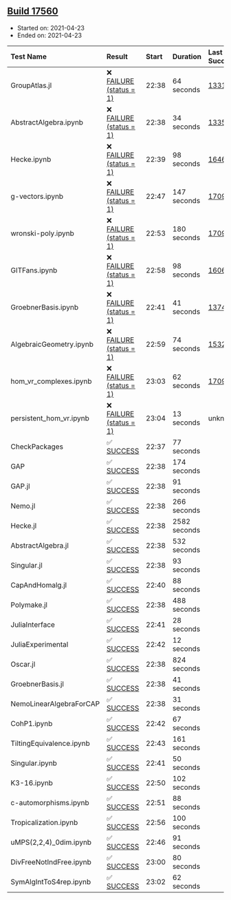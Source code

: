 ## [Build 17560](https://oscarci.mathematik.uni-kl.de/job/oscar/17560/)

* Started on: 2021-04-23
* Ended on: 2021-04-23

| Test Name    | Result | Start | Duration | Last Success | First Failure |
|:-------------|:-------|:------|:---------|:-------------|:--------------|
| GroupAtlas.jl | ❌ [FAILURE (status = 1)](https://oscarci.mathematik.uni-kl.de/job/oscar/17560/artifact/logs/build-17560/GroupAtlas.jl.log) | 22:38 | 64 seconds | [13311](https://oscarci.mathematik.uni-kl.de/job/oscar/13311/) | [13312](https://oscarci.mathematik.uni-kl.de/job/oscar/13312/) |
| AbstractAlgebra.ipynb | ❌ [FAILURE (status = 1)](https://oscarci.mathematik.uni-kl.de/job/oscar/17560/artifact/logs/build-17560/AbstractAlgebra.ipynb.log) | 22:38 | 34 seconds | [13355](https://oscarci.mathematik.uni-kl.de/job/oscar/13355/) | [13356](https://oscarci.mathematik.uni-kl.de/job/oscar/13356/) |
| Hecke.ipynb | ❌ [FAILURE (status = 1)](https://oscarci.mathematik.uni-kl.de/job/oscar/17560/artifact/logs/build-17560/Hecke.ipynb.log) | 22:39 | 98 seconds | [16463](https://oscarci.mathematik.uni-kl.de/job/oscar/16463/) | [16464](https://oscarci.mathematik.uni-kl.de/job/oscar/16464/) |
| g-vectors.ipynb | ❌ [FAILURE (status = 1)](https://oscarci.mathematik.uni-kl.de/job/oscar/17560/artifact/logs/build-17560/g-vectors.ipynb.log) | 22:47 | 147 seconds | [17099](https://oscarci.mathematik.uni-kl.de/job/oscar/17099/) | [17100](https://oscarci.mathematik.uni-kl.de/job/oscar/17100/) |
| wronski-poly.ipynb | ❌ [FAILURE (status = 1)](https://oscarci.mathematik.uni-kl.de/job/oscar/17560/artifact/logs/build-17560/wronski-poly.ipynb.log) | 22:53 | 180 seconds | [17098](https://oscarci.mathematik.uni-kl.de/job/oscar/17098/) | [17099](https://oscarci.mathematik.uni-kl.de/job/oscar/17099/) |
| GITFans.ipynb | ❌ [FAILURE (status = 1)](https://oscarci.mathematik.uni-kl.de/job/oscar/17560/artifact/logs/build-17560/GITFans.ipynb.log) | 22:58 | 98 seconds | [16068](https://oscarci.mathematik.uni-kl.de/job/oscar/16068/) | [16069](https://oscarci.mathematik.uni-kl.de/job/oscar/16069/) |
| GroebnerBasis.ipynb | ❌ [FAILURE (status = 1)](https://oscarci.mathematik.uni-kl.de/job/oscar/17560/artifact/logs/build-17560/GroebnerBasis.ipynb.log) | 22:41 | 41 seconds | [13748](https://oscarci.mathematik.uni-kl.de/job/oscar/13748/) | [13749](https://oscarci.mathematik.uni-kl.de/job/oscar/13749/) |
| AlgebraicGeometry.ipynb | ❌ [FAILURE (status = 1)](https://oscarci.mathematik.uni-kl.de/job/oscar/17560/artifact/logs/build-17560/AlgebraicGeometry.ipynb.log) | 22:59 | 74 seconds | [15322](https://oscarci.mathematik.uni-kl.de/job/oscar/15322/) | [15323](https://oscarci.mathematik.uni-kl.de/job/oscar/15323/) |
| hom_vr_complexes.ipynb | ❌ [FAILURE (status = 1)](https://oscarci.mathematik.uni-kl.de/job/oscar/17560/artifact/logs/build-17560/hom_vr_complexes.ipynb.log) | 23:03 | 62 seconds | [17099](https://oscarci.mathematik.uni-kl.de/job/oscar/17099/) | [17100](https://oscarci.mathematik.uni-kl.de/job/oscar/17100/) |
| persistent_hom_vr.ipynb | ❌ [FAILURE (status = 1)](https://oscarci.mathematik.uni-kl.de/job/oscar/17560/artifact/logs/build-17560/persistent_hom_vr.ipynb.log) | 23:04 | 13 seconds | unknown | unknown |
| CheckPackages | ✅ [SUCCESS](https://oscarci.mathematik.uni-kl.de/job/oscar/17560/artifact/logs/build-17560/CheckPackages.log) | 22:37 | 77 seconds |  |  |
| GAP | ✅ [SUCCESS](https://oscarci.mathematik.uni-kl.de/job/oscar/17560/artifact/logs/build-17560/GAP.log) | 22:38 | 174 seconds |  |  |
| GAP.jl | ✅ [SUCCESS](https://oscarci.mathematik.uni-kl.de/job/oscar/17560/artifact/logs/build-17560/GAP.jl.log) | 22:38 | 91 seconds |  |  |
| Nemo.jl | ✅ [SUCCESS](https://oscarci.mathematik.uni-kl.de/job/oscar/17560/artifact/logs/build-17560/Nemo.jl.log) | 22:38 | 266 seconds |  |  |
| Hecke.jl | ✅ [SUCCESS](https://oscarci.mathematik.uni-kl.de/job/oscar/17560/artifact/logs/build-17560/Hecke.jl.log) | 22:38 | 2582 seconds |  |  |
| AbstractAlgebra.jl | ✅ [SUCCESS](https://oscarci.mathematik.uni-kl.de/job/oscar/17560/artifact/logs/build-17560/AbstractAlgebra.jl.log) | 22:38 | 532 seconds |  |  |
| Singular.jl | ✅ [SUCCESS](https://oscarci.mathematik.uni-kl.de/job/oscar/17560/artifact/logs/build-17560/Singular.jl.log) | 22:38 | 93 seconds |  |  |
| CapAndHomalg.jl | ✅ [SUCCESS](https://oscarci.mathematik.uni-kl.de/job/oscar/17560/artifact/logs/build-17560/CapAndHomalg.jl.log) | 22:40 | 88 seconds |  |  |
| Polymake.jl | ✅ [SUCCESS](https://oscarci.mathematik.uni-kl.de/job/oscar/17560/artifact/logs/build-17560/Polymake.jl.log) | 22:38 | 488 seconds |  |  |
| JuliaInterface | ✅ [SUCCESS](https://oscarci.mathematik.uni-kl.de/job/oscar/17560/artifact/logs/build-17560/JuliaInterface.log) | 22:41 | 28 seconds |  |  |
| JuliaExperimental | ✅ [SUCCESS](https://oscarci.mathematik.uni-kl.de/job/oscar/17560/artifact/logs/build-17560/JuliaExperimental.log) | 22:42 | 12 seconds |  |  |
| Oscar.jl | ✅ [SUCCESS](https://oscarci.mathematik.uni-kl.de/job/oscar/17560/artifact/logs/build-17560/Oscar.jl.log) | 22:38 | 824 seconds |  |  |
| GroebnerBasis.jl | ✅ [SUCCESS](https://oscarci.mathematik.uni-kl.de/job/oscar/17560/artifact/logs/build-17560/GroebnerBasis.jl.log) | 22:38 | 41 seconds |  |  |
| NemoLinearAlgebraForCAP | ✅ [SUCCESS](https://oscarci.mathematik.uni-kl.de/job/oscar/17560/artifact/logs/build-17560/NemoLinearAlgebraForCAP.log) | 22:38 | 31 seconds |  |  |
| CohP1.ipynb | ✅ [SUCCESS](https://oscarci.mathematik.uni-kl.de/job/oscar/17560/artifact/logs/build-17560/CohP1.ipynb.log) | 22:42 | 67 seconds |  |  |
| TiltingEquivalence.ipynb | ✅ [SUCCESS](https://oscarci.mathematik.uni-kl.de/job/oscar/17560/artifact/logs/build-17560/TiltingEquivalence.ipynb.log) | 22:43 | 161 seconds |  |  |
| Singular.ipynb | ✅ [SUCCESS](https://oscarci.mathematik.uni-kl.de/job/oscar/17560/artifact/logs/build-17560/Singular.ipynb.log) | 22:41 | 50 seconds |  |  |
| K3-16.ipynb | ✅ [SUCCESS](https://oscarci.mathematik.uni-kl.de/job/oscar/17560/artifact/logs/build-17560/K3-16.ipynb.log) | 22:50 | 102 seconds |  |  |
| c-automorphisms.ipynb | ✅ [SUCCESS](https://oscarci.mathematik.uni-kl.de/job/oscar/17560/artifact/logs/build-17560/c-automorphisms.ipynb.log) | 22:51 | 88 seconds |  |  |
| Tropicalization.ipynb | ✅ [SUCCESS](https://oscarci.mathematik.uni-kl.de/job/oscar/17560/artifact/logs/build-17560/Tropicalization.ipynb.log) | 22:56 | 100 seconds |  |  |
| uMPS(2,2,4)_0dim.ipynb | ✅ [SUCCESS](https://oscarci.mathematik.uni-kl.de/job/oscar/17560/artifact/logs/build-17560/uMPS-2-2-4-_0dim.ipynb.log) | 22:46 | 91 seconds |  |  |
| DivFreeNotIndFree.ipynb | ✅ [SUCCESS](https://oscarci.mathematik.uni-kl.de/job/oscar/17560/artifact/logs/build-17560/DivFreeNotIndFree.ipynb.log) | 23:00 | 80 seconds |  |  |
| SymAlgIntToS4rep.ipynb | ✅ [SUCCESS](https://oscarci.mathematik.uni-kl.de/job/oscar/17560/artifact/logs/build-17560/SymAlgIntToS4rep.ipynb.log) | 23:02 | 62 seconds |  |  |
